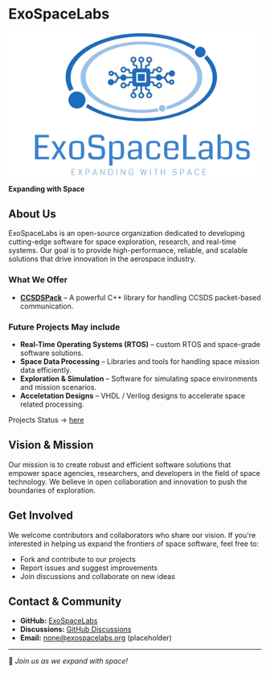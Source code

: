 # ExoSpaceLabs

![ExoSpaceLabs Logo](../imgs/ExoSpaceLabs-Logo.png)

**Expanding with Space**

## About Us

ExoSpaceLabs is an open-source organization dedicated to developing cutting-edge software for space exploration, research, and real-time systems. Our goal is to provide high-performance, reliable, and scalable solutions that drive innovation in the aerospace industry.

### What We Offer
- **[CCSDSPack](https://github.com/ExoSpaceLabs/CCSDSPack)** – A powerful C++ library for handling CCSDS packet-based communication.

### Future Projects May include ###
- **Real-Time Operating Systems (RTOS)** – custom RTOS and space-grade software solutions.
- **Space Data Processing** – Libraries and tools for handling space mission data efficiently.
- **Exploration & Simulation** – Software for simulating space environments and mission scenarios.
- **Acceletation Designs** – VHDL / Verilog designs to accelerate space related processing.

Projects Status -> [here](../docs/PROJECTSTATUS.md)

## Vision & Mission
Our mission is to create robust and efficient software solutions that empower space agencies, researchers, and developers in the field of space technology. We believe in open collaboration and innovation to push the boundaries of exploration.

## Get Involved
We welcome contributors and collaborators who share our vision. If you're interested in helping us expand the frontiers of space software, feel free to:
- Fork and contribute to our projects
- Report issues and suggest improvements
- Join discussions and collaborate on new ideas

## Contact & Community
- **GitHub:** [ExoSpaceLabs](https://github.com/ExoSpaceLabs)
- **Discussions:** [GitHub Discussions](https://github.com/orgs/ExoSpaceLabs/discussions)
- **Email:** none@exospacelabs.org (placeholder)

---
🚀 *Join us as we expand with space!*

